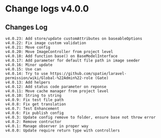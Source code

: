 # Change logs v4.0.0


## Changes Log 
    v4.0.23: Add store/update customAttributes on baseableOptions
    v4.0.22: Fix image custom validation
    v4.0.21: Move config
    v4.0.20: Move ImageController from project level
    v4.0.18: Add function base() on BaseModelInterface
    v4.0.17: Add parameter for default file path in image seeder
    v4.0.16: Minor update
    v4.0.15: Use can
    v4.0.14: Try to use https://github.com/spatie/laravel-permission/wiki/Global-%22Admin%22-role (Gate)
    v4.0.13: Add helpers 
    v4.0.12: Add status code parameter on reponse
    v4.0.11: Move cache manager from project level
    v4.0.10: String to string
    v4.0.9: Fix test file path
    v4.0.8: Fix get translation
    v4.0.7: Test Enhancement
    v4.0.6: Fix publish config 
    v4.0.3: Update config remove to folder, ensure base not throw error
    v4.0.2: Remove contructor
    v4.0.1: Manage observer in proper way
    v4.0.0: Update require return type with controllers